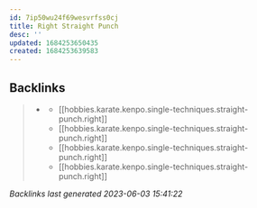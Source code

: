 ```yaml
---
id: 7ip50wu24f69wesvrfss0cj
title: Right Straight Punch
desc: ''
updated: 1684253650435
created: 1684253639583
---
```


## Backlinks

> - [](..\forms\hobbies.karate.kenpo.forms.long-form-1.md)
>   - [[hobbies.karate.kenpo.single-techniques.straight-punch.right]]
>   - [[hobbies.karate.kenpo.single-techniques.straight-punch.right]]
>   - [[hobbies.karate.kenpo.single-techniques.straight-punch.right]]
>   - [[hobbies.karate.kenpo.single-techniques.straight-punch.right]]

_Backlinks last generated 2023-06-03 15:41:22_



